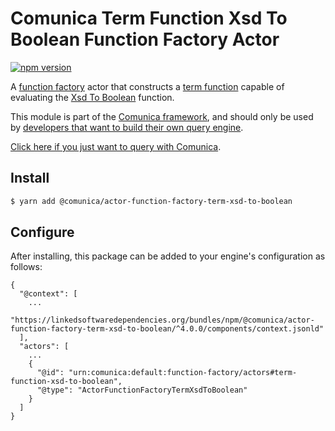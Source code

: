 # Comunica Term Function Xsd To Boolean Function Factory Actor

[![npm version](https://badge.fury.io/js/%40comunica%2Factor-function-factory-term-function-xsd-to-boolean.svg)](https://www.npmjs.com/package/@comunica/actor-function-factory-term-xsd-to-boolean)

A [function factory](https://github.com/comunica/comunica/tree/master/packages/bus-function-factory) actor
that constructs a [term function](https://github.com/comunica/comunica/tree/master/packages/bus-function-factory/lib/ActorFunctionFactory.ts)
capable of evaluating the [Xsd To Boolean](https://www.w3.org/TR/sparql11-query/#func-datatype) function.

This module is part of the [Comunica framework](https://github.com/comunica/comunica),
and should only be used by [developers that want to build their own query engine](https://comunica.dev/docs/modify/).

[Click here if you just want to query with Comunica](https://comunica.dev/docs/query/).

## Install

```bash
$ yarn add @comunica/actor-function-factory-term-xsd-to-boolean
```

## Configure

After installing, this package can be added to your engine's configuration as follows:
```text
{
  "@context": [
    ...
    "https://linkedsoftwaredependencies.org/bundles/npm/@comunica/actor-function-factory-term-xsd-to-boolean/^4.0.0/components/context.jsonld"
  ],
  "actors": [
    ...
    {
      "@id": "urn:comunica:default:function-factory/actors#term-function-xsd-to-boolean",
      "@type": "ActorFunctionFactoryTermXsdToBoolean"
    }
  ]
}
```
